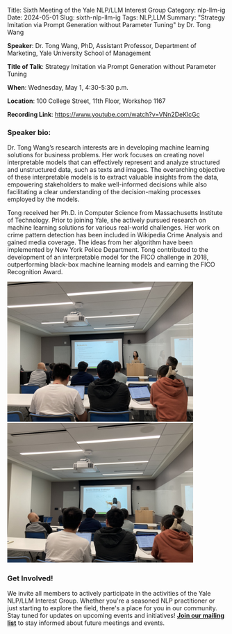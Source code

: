Title: Sixth Meeting of the Yale NLP/LLM Interest Group
Category: nlp-llm-ig
Date: 2024-05-01
Slug: sixth-nlp-llm-ig
Tags: NLP,LLM
Summary: "Strategy Imitation via Prompt Generation without Parameter Tuning" by Dr. Tong Wang

**Speaker**: Dr. Tong Wang, PhD, Assistant Professor, Department of Marketing, Yale University School of Management

**Title of Talk**: Strategy Imitation via Prompt Generation without Parameter Tuning

**When**: Wednesday, May 1, 4:30-5:30 p.m.

**Location**: 100 College Street, 11th Floor, Workshop 1167

**Recording Link**: <https://www.youtube.com/watch?v=VNn2DeKlcGc>

### Speaker bio:

Dr. Tong Wang’s research interests are in developing machine learning solutions for business problems. Her work focuses on creating novel interpretable models that can effectively represent and analyze structured and unstructured data, such as texts and images. The overarching objective of these interpretable models is to extract valuable insights from the data, empowering stakeholders to make well-informed decisions while also facilitating a clear understanding of the decision-making processes employed by the models.
 
Tong received her Ph.D. in Computer Science from Massachusetts Institute of Technology. Prior to joining Yale, she actively pursued research on machine learning solutions for various real-world challenges. Her work on crime pattern detection has been included in Wikipedia Crime Analysis and gained media coverage. The ideas from her algorithm have been implemented by New York Police Department. Tong contributed to the development of an interpretable model for the FICO challenge in 2018, outperforming black-box machine learning models and earning the FICO Recognition Award.
 
<img style="width: 85%;" src="../image/news/20240501-nlp-llm-ig-tong_1.jpg">
<img style="width: 85%;" src="../image/news/20240501-nlp-llm-ig-tong_2.jpg">

### Get Involved!

We invite all members to actively participate in the activities of the Yale NLP/LLM Interest Group. Whether you're a seasoned NLP practitioner or just starting to explore the field, there's a place for you in our community. Stay tuned for updates on upcoming events and initiatives!
[**Join our mailing list**](https://mailman.yale.edu/mailman/listinfo/nlp-llm-ig) to stay informed about future meetings and events.
